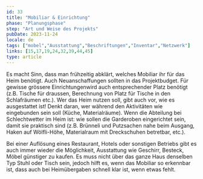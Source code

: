 ```yaml
---
id: 33
title: "Mobiliar & Einrichtung"
phase: "Planungsphase"
step: "Art und Weise des Projekts"
pubDate: 2023-11-24
locale: de
tags: ["mobel","Ausstattung","Beschriftungen","Inventar","Netzwerk"]
links: [15,17,19,24,32,39,44,45]
type: article
---
```


Es macht Sinn, dass man frühzeitig abklärt, welches Mobiliar ihr für das Heim benötigt. Auch Neuanschaffungen sollten in das Projektbudget. Für gewisse grössere Einrichtungenwird auch entsprechender Platz benötigt (z.B. Tische für draussen, Berechnung von Platz für Tische in den Schlafräumen etc.). Wer das Heim nutzen soll, gibt auch vor, wie es ausgestattet ist! Denkt daran, wer während den Aktivitäten wie eingebunden sein soll (Küche, Materialräume). Wenn die Abteilung bei Schlechtwetter im Heim ist: wie sollen die Garderoben eingerichtet sein, damit sie praktisch sind (z.B. Brünneli und Putzsachen nahe beim Ausgang, Haken auf Wölfli-Höhe, Materialraum mit Dreckschuhen betretbar, etc.).

Bei einer Auflösung eines Restaurant, Hotels oder sonstigen Betriebs gibt es auch immer wieder die Möglichkeit, Ausstattung wie Geschirr, Besteck, Möbel günstiger zu kaufen. Es muss nicht über das ganze Haus denselben Typ Stuhl oder Tisch sein, jedoch hilft es, wenn das Mobiliar so erkennbar ist, dass auch bei Heimübergaben schnell klar ist, wenn etwas fehlt. 
